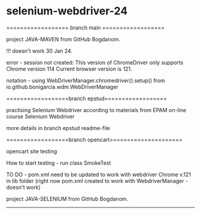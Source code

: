 # selenium-webdriver-24

================== branch main ==================

project JAVA-MAVEN from GitHub Bogdanom.

!!! doesn't work 30 Jan 24. 

error - session not created: This version of ChromeDriver only supports Chrome version 114 Current browser version is 121.

notation -  using WebDriverManager.chromedriver().setup() from io.github.bonigarcia.wdm.WebDriverManager


==================branch epstud==================

practising Selenium Webdriver according to materials from EPAM on-line course Selenium Webdriver

more details in branch epstud readme-file

==================branch opencart=====================

opencart site testing

How to start testing - run class SmokeTest

TO DO - pom.xml need to be updated to work with webdriver Chrome v.121 in lib folder (right now pom.xml created to work with WebdriverManager - doesn't work)

project JAVA-SELENIUM from GitHub Bogdanom.

----------------
